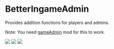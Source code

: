 # BetterIngameAdmin
Provides addition functions for players and admins.<br>

Note: You need <a href="https://github.com/FlashHit/VU-Mods/tree/master/gameAdmin">gameAdmin</a> mod for this to work.


<img src="https://image.prntscr.com/image/IMuVN3ZdR-CGGUsgLp1asA.jpeg"/>
<img src="https://image.prntscr.com/image/LIG29sklQMmqxD7Nlsx9SQ.jpeg"/>
<img src="https://image.prntscr.com/image/7M6kjD4eRCiuHuqItuRzGA.jpeg"/>
